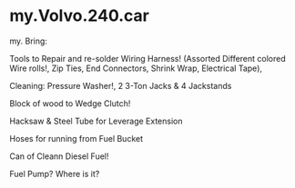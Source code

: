 # my.Volvo.240.car
my. Bring:

Tools to Repair and re-solder Wiring Harness! (Assorted Different colored Wire rolls!, Zip Ties, End Connectors, Shrink Wrap, Electrical Tape),

Cleaning: Pressure Washer!, 2 3-Ton Jacks &amp; 4 Jackstands

Block of wood to Wedge Clutch!

Hacksaw & Steel Tube for Leverage Extension

Hoses for running from Fuel Bucket

Can of Cleann Diesel Fuel!

Fuel Pump? Where is it?
